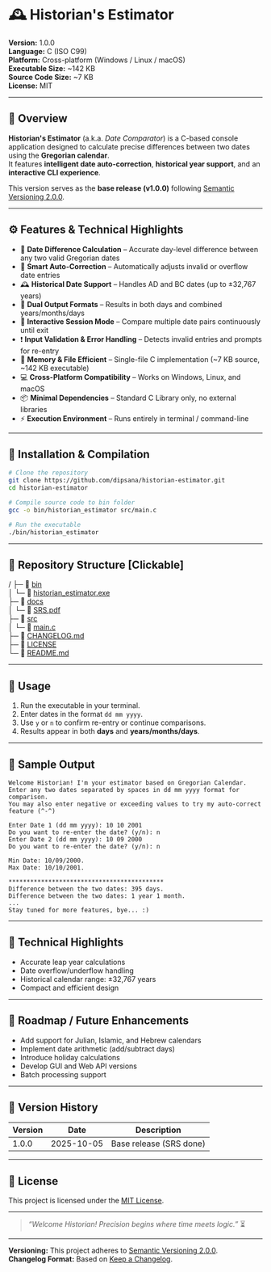 # 🕰️ Historian's Estimator

**Version:** 1.0.0  
**Language:** C (ISO C99)  
**Platform:** Cross-platform (Windows / Linux / macOS)  
**Executable Size:** ~142 KB  
**Source Code Size:** ~7 KB  
**License:** MIT

---

## 📘 Overview

**Historian's Estimator** (a.k.a. *Date Comparator*) is a C-based console application designed to calculate precise differences between two dates using the **Gregorian calendar**.  
It features **intelligent date auto-correction**, **historical year support**, and an **interactive CLI experience**.

This version serves as the **base release (v1.0.0)** following [Semantic Versioning 2.0.0](https://semver.org/).

---

## ⚙️ Features & Technical Highlights

* 📅 **Date Difference Calculation** – Accurate day-level difference between any two valid Gregorian dates
* 🧠 **Smart Auto-Correction** – Automatically adjusts invalid or overflow date entries
* 🕰️ **Historical Date Support** – Handles AD and BC dates (up to ±32,767 years)
* 🔢 **Dual Output Formats** – Results in both days and combined years/months/days
* 🔄 **Interactive Session Mode** – Compare multiple date pairs continuously until exit
* ❗ **Input Validation & Error Handling** – Detects invalid entries and prompts for re-entry
* 🧱 **Memory & File Efficient** – Single-file C implementation (~7 KB source, ~142 KB executable)
* 💻 **Cross-Platform Compatibility** – Works on Windows, Linux, and macOS
* 📦 **Minimal Dependencies** – Standard C Library only, no external libraries
* ⚡ **Execution Environment** – Runs entirely in terminal / command-line

---

## 🧱 Installation & Compilation

```bash
# Clone the repository
git clone https://github.com/dipsana/historian-estimator.git
cd historian-estimator

# Compile source code to bin folder
gcc -o bin/historian_estimator src/main.c

# Run the executable
./bin/historian_estimator
```

---

## 📁 Repository Structure [Clickable]

/
├─ 📁 [bin](./bin)  
│   └─ 📄 [historian_estimator.exe](./bin/historian_estimator.exe)  
├─ 📁 [docs](./docs)  
│   └─ 📄 [SRS.pdf](./docs/SRS.pdf)  
├─ 📁 [src](./src)  
│   └─ 📄 [main.c](./src/main.c)  
├─ 📄 [CHANGELOG.md](./CHANGELOG.md)  
├─ 📄 [LICENSE](./LICENSE)  
└─ 📄 [README.md](./README.md)

---

## 🧭 Usage

1. Run the executable in your terminal.
2. Enter dates in the format `dd mm yyyy`.
3. Use `y` or `n` to confirm re-entry or continue comparisons.
4. Results appear in both **days** and **years/months/days**.

---

## 🧾 Sample Output

```text
Welcome Historian! I'm your estimator based on Gregorian Calendar.
Enter any two dates separated by spaces in dd mm yyyy format for comparison.
You may also enter negative or exceeding values to try my auto-correct feature (^-^)

Enter Date 1 (dd mm yyyy): 10 10 2001
Do you want to re-enter the date? (y/n): n
Enter Date 2 (dd mm yyyy): 10 09 2000
Do you want to re-enter the date? (y/n): n

Min Date: 10/09/2000.
Max Date: 10/10/2001.

*******************************************
Difference between the two dates: 395 days.
Difference between the two dates: 1 year 1 month.
...
Stay tuned for more features, bye... :)
```

---

## 🧠 Technical Highlights

* Accurate leap year calculations
* Date overflow/underflow handling
* Historical calendar range: ±32,767 years
* Compact and efficient design

---

## 🚀 Roadmap / Future Enhancements

* Add support for Julian, Islamic, and Hebrew calendars
* Implement date arithmetic (add/subtract days)
* Introduce holiday calculations
* Develop GUI and Web API versions
* Batch processing support

---

## 🧾 Version History

| Version | Date       | Description             |
| ------- | ---------- | ----------------------- |
| 1.0.0   | 2025-10-05 | Base release (SRS done) |

---

## 📜 License

This project is licensed under the [MIT License](LICENSE).

---

> *“Welcome Historian! Precision begins where time meets logic.”* ⏳

---

**Versioning:** This project adheres to [Semantic Versioning 2.0.0](https://semver.org/).  
**Changelog Format:** Based on [Keep a Changelog](https://keepachangelog.com/en/1.1.0/).

